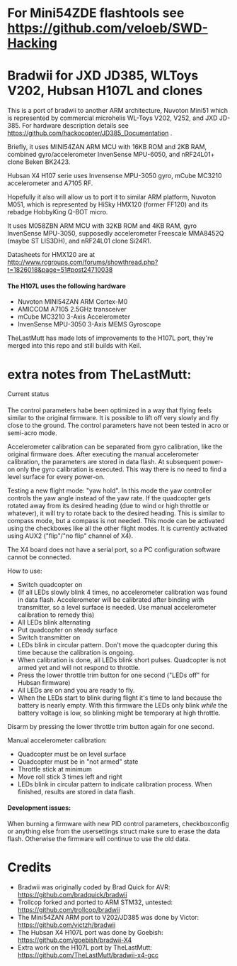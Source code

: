 For Mini54ZDE flashtools see https://github.com/veloeb/SWD-Hacking
=======


Bradwii for JXD JD385, WLToys V202, Hubsan H107L and clones
=======

This is a port of bradwii to another ARM architecture, Nuvoton Mini51 which is represented
by commercial microhelis WL-Toys V202, V252, and JXD JD-385. For hardware description
details see https://github.com/hackocopter/JD385_Documentation .

Briefly, it uses MINI54ZAN ARM MCU with 16KB ROM and 2KB RAM, combined gyro/accelerometer
InvenSense MPU-6050, and nRF24L01+ clone Beken BK2423.

Hubsan X4 H107 serie uses Invensense MPU-3050 gyro, mCube MC3210 accelerometer and A7105 RF.

Hopefully it also will allow us to port it to similar ARM platform, Nuvoton M051,
which is represented by HiSky HMX120 (former FF120) and its rebadge HobbyKing Q-BOT micro.

It uses M058ZBN ARM MCU with 32KB ROM and 4KB RAM, gyro InvenSense MPU-3050, supposedly
accelerometer Freescale MMA8452Q (maybe ST LIS3DH), and nRF24L01 clone Si24R1.

Datasheets for HMX120 are at http://www.rcgroups.com/forums/showthread.php?t=1826018&page=51#post24710038

#### The H107L uses the following hardware
 * Nuvoton MINI54ZAN ARM Cortex-M0
 * AMICCOM A7105 2.5GHz transceiver
 * mCube MC3210 3-Axis Accelerometer
 * InvenSense MPU-3050 3-Axis MEMS Gyroscope

TheLastMutt has made lots of improvements to the H107L port, they're merged into this repo and still builds with Keil.

extra notes from TheLastMutt:
======

Current status
####
The control parameters habe been optimized in a way that flying feels similar to the original firmware.
It is possible to lift off very slowly and fly close to the ground.
The control parameters have not been tested in acro or semi-acro mode.

Accelerometer calibration can be separated from gyro calibration, like the original firmware does. After executing the manual accelerometer calibration,
the parameters are stored in data flash. At subsequent power-on only the gyro calibration is executed. This way there is no need to find a level surface
for every power-on.

Testing a new flight mode: "yaw hold". In this mode the yaw controller controls the yaw angle instead of the yaw rate.
If the quadcopter gets rotated away from its desired heading (due to wind or high throttle or whatever), it will try to rotate back to the desired heading.
This is similar to compass mode, but a compass is not needed. This mode can be activated using the checkboxes like all the other flight modes.
It is currently activated using AUX2 ("flip"/"no flip" channel of X4).

The X4 board does not have a serial port, so a PC configuration software cannot be connected.

How to use:
 * Switch quadcopter on
 * (If all LEDs slowly blink 4 times, no accelerometer calibration was found in data flash. Accelerometer will be calibrated after binding with transmitter,
so a level surface is needed. Use manual accelerometer calibration to remedy this)
 * All LEDs blink alternating
 * Put quadcopter on steady surface
 * Switch transmitter on
 * LEDs blink in circular pattern. Don't move the quadcopter during this time because the calibration is ongoing.
 * When calibration is done, all LEDs blink short pulses. Quadcopter is not armed yet and will not respond to throttle.
 * Press the lower throttle trim button for one second ("LEDs off" for Hubsan firmware)
 * All LEDs are on and you are ready to fly.
 * When the LEDs start to blink during flight it's time to land because the battery is nearly empty.
With this firmware the LEDs only blink *while* the battery voltage is low, so blinking might be temporary at high throttle.

Disarm by pressing the lower throttle trim button again for one second.

Manual accelerometer calibration:
 * Quadcopter must be on level surface
 * Quadcopter must be in "not armed" state
 * Throttle stick at minimum
 * Move roll stick 3 times left and right
 * LEDs blink in circular pattern to indicate calibration process. When finished, results are stored in data flash.

#### Development issues:

When burning a firmware with new PID control parameters, checkboxconfig or anything else from the usersettings struct make sure to erase the data flash.
Otherwise the firmware will continue to use the old data. 


Credits
======

 * Bradwii was originally coded by Brad Quick for AVR: https://github.com/bradquick/bradwii
 * Trollcop forked and ported to ARM STM32, untested: https://github.com/trollcop/bradwii
 * The Mini54ZAN ARM port to V202/JD385 was done by Victor: https://github.com/victzh/bradwii
 * The Hubsan X4 H107L port was done by Goebish: https://github.com/goebish/bradwii-X4
 * Extra work on the H107L port by TheLastMutt: https://github.com/TheLastMutt/bradwii-x4-gcc
